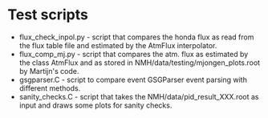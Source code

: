 Test scripts
============

* flux_check_inpol.py - script that compares the honda flux as read from the flux table file and estimated by the AtmFlux interpolator.
* flux_comp_mj.py - script that compares the atm. flux as estimated by the class AtmFlux and as stored in NMH/data/testing/mjongen_plots.root by Martijn's code.
* gsgparser.C - script to compare event GSGParser event parsing with different methods.
* sanity_checks.C - script that takes the NMH/data/pid_result_XXX.root as input and draws some plots for sanity checks.
